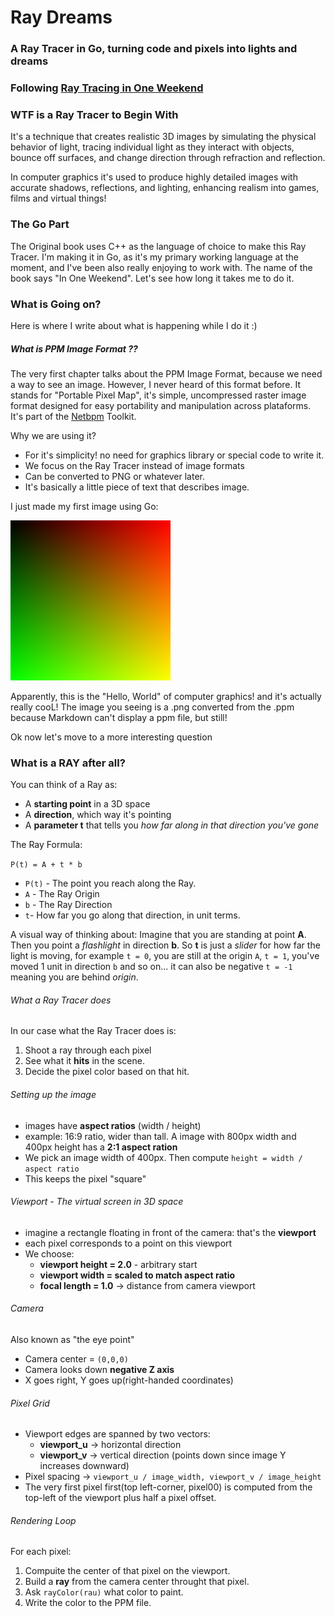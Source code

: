 # Ray Dreams

### A Ray Tracer in Go, turning code and pixels into lights and dreams

### Following [Ray Tracing in One Weekend](https://raytracing.github.io/books/RayTracingInOneWeekend.html)


### WTF is a Ray Tracer to Begin  With

It's a technique that creates realistic 3D images by simulating the physical behavior of light,
tracing individual light as they interact with objects, bounce off surfaces, and change direction
through refraction and reflection.

In computer graphics it's used to produce highly detailed images with accurate shadows, reflections, and 
lighting, enhancing realism into games, films and virtual things!

### The Go Part

The Original book uses C++ as the language of choice to make this Ray Tracer. I'm
making it in Go, as it's my primary working language at the moment, and I've been also really enjoying to work with.
The name of the book says "In One Weekend". Let's see how long it takes me to do it.

### What is Going on?

Here is where I write about what is happening while I do it :)

##### What is PPM Image Format ??

The very first chapter talks about the PPM Image Format, because we need a way to see an image. However, I never heard of this format before. It stands for "Portable Pixel Map", it's simple, uncompressed raster image format designed for easy portability and manipulation across plataforms. It's part of the [Netbpm](https://en.wikipedia.org/wiki/Netpbm) Toolkit.

Why we are using it?

- For it's simplicity! no need for graphics library or special code to write it.
- We focus on the Ray Tracer instead of image formats
- Can be converted to PNG or whatever later.
- It's basically a little piece of text that describes image.


I just made my first image using Go:

![IMG PPM](cimage.png)

Apparently, this is the "Hello, World" of computer graphics! and it's actually really cooL!
The image you seeing is a .png converted from the .ppm because Markdown can't display a ppm file, but still!

Ok now let's move to a more interesting question

### What is a RAY after all?

You can think of a Ray as:
- A **starting point** in a 3D space
- A **direction**, which way it's pointing
- A **parameter t** that tells you *how far along in that direction you've gone*

The Ray Formula:

`P(t) = A + t * b`

- `P(t)` -  The point you reach along the Ray.
- `A` - The Ray Origin
- `b` - The Ray Direction
- `t`- How far you go along that direction, in unit terms.

A visual way of thinking about: Imagine that you are standing at point **A**. Then you point a *flashlight* in direction **b**. So **t** is just a *slider* for how far the light is moving, for example `t = 0`, you are still at the origin `A`, `t = 1`, you've moved 1 unit in direction `b` and so on... it can also be negative `t = -1` meaning you are behind *origin*.

###### What a Ray Tracer does
In our case what the Ray Tracer does is:

1. Shoot a ray through each pixel
2. See what it **hits** in the scene.
3. Decide the pixel color based on that hit.

###### Setting up the image

- images have **aspect ratios** (width / height)
- example: 16:9 ratio, wider than tall. A image with 800px width and 400px height has a **2:1 aspect ration**
- We pick an image width of 400px. Then compute `height = width / aspect ratio`
- This keeps the pixel "square"

###### Viewport - The virtual screen in 3D space

- imagine a rectangle floating in front of the camera: that's the **viewport**
- each pixel corresponds to a point on this viewport
- We choose:
    - **viewport height = 2.0** - arbitrary start
    - **viewport width = scaled to match aspect ratio**
    - **focal length = 1.0** -> distance from camera viewport

###### Camera

Also known as "the eye point"

- Camera center = `(0,0,0)`
- Camera looks down **negative Z axis**
- X goes right, Y goes up(right-handed coordinates)


###### Pixel Grid

- Viewport edges are spanned by two vectors:
    - **viewport_u** -> horizontal direction
    - **viewport_v** -> vertical direction (points down since image Y increases downward)
- Pixel spacing -> `viewport_u / image_width, viewport_v / image_height`
- The very first pixel first(top left-corner, pixel00) is computed from the top-left of the viewport plus half a pixel offset.

###### Rendering Loop

For each pixel:
1. Compuite the center of that pixel on the viewport.
2. Build a **ray** from the camera center throught that pixel.
3. Ask `rayColor(rau)` what color to paint.
4. Write the color to the PPM file.




